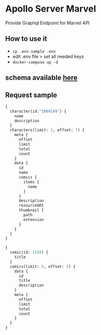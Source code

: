# Apollo Server Marvel

Provide Graphql Endpoint for Marvel API

## How to use it
- `cp .env.sample .env`
- edit .env file > set all needed keys
- `docker-compose up -d`

## schema available [here](http://127.0.0.1:4000)

## Request sample
```graphql
{
  character(id:"1009149") {
    name
    description
  }
  characters(limit: 1, offset: 7) {
    meta {
      offset
      limit
      total
      count
    }
    data {
      id
      name
      comics {
        items {
          name
        }
      }
      description
      resourceURI
      thumbnail {
        path
        extension
      }
    }
  }
}
```
```graphql
{
  comic(id: 1158) {
    title
  }
  comics(limit: 5, offset: 5) {
    data {
      id
      title
      description
    }
    meta {
      offset
      limit
      total
      count
    }
  }
}
```
